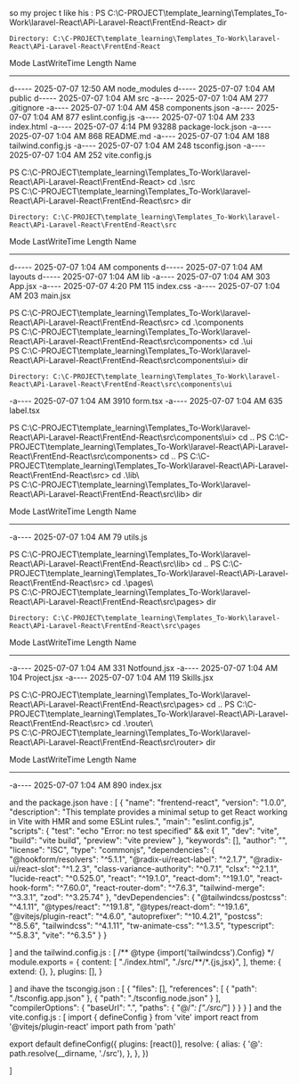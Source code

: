 so my projec t like his :
PS C:\C-PROJECT\template_learning\Templates_To-Work\laravel-React\APi-Laravel-React\FrentEnd-React> dir

    Directory: C:\C-PROJECT\template_learning\Templates_To-Work\laravel-React\APi-Laravel-React\FrentEnd-React

Mode LastWriteTime Length Name

---

d----- 2025-07-07 12:50 AM node_modules
d----- 2025-07-07 1:04 AM public
d----- 2025-07-07 1:04 AM src
-a---- 2025-07-07 1:04 AM 277 .gitignore
-a---- 2025-07-07 1:04 AM 458 components.json
-a---- 2025-07-07 1:04 AM 877 eslint.config.js
-a---- 2025-07-07 1:04 AM 233 index.html
-a---- 2025-07-07 4:14 PM 93288 package-lock.json
-a---- 2025-07-07 1:04 AM 868 README.md
-a---- 2025-07-07 1:04 AM 188 tailwind.config.js
-a---- 2025-07-07 1:04 AM 248 tsconfig.json
-a---- 2025-07-07 1:04 AM 252 vite.config.js

PS C:\C-PROJECT\template_learning\Templates_To-Work\laravel-React\APi-Laravel-React\FrentEnd-React> cd .\src\
PS C:\C-PROJECT\template_learning\Templates_To-Work\laravel-React\APi-Laravel-React\FrentEnd-React\src> dir

    Directory: C:\C-PROJECT\template_learning\Templates_To-Work\laravel-React\APi-Laravel-React\FrentEnd-React\src

Mode LastWriteTime Length Name

---

d----- 2025-07-07 1:04 AM components
d----- 2025-07-07 1:04 AM layouts
d----- 2025-07-07 1:04 AM lib
-a---- 2025-07-07 1:04 AM 303 App.jsx
-a---- 2025-07-07 4:20 PM 115 index.css
-a---- 2025-07-07 1:04 AM 203 main.jsx

PS C:\C-PROJECT\template_learning\Templates_To-Work\laravel-React\APi-Laravel-React\FrentEnd-React\src> cd .\components\
PS C:\C-PROJECT\template_learning\Templates_To-Work\laravel-React\APi-Laravel-React\FrentEnd-React\src\components> cd .\ui\
PS C:\C-PROJECT\template_learning\Templates_To-Work\laravel-React\APi-Laravel-React\FrentEnd-React\src\components\ui> dir

    Directory: C:\C-PROJECT\template_learning\Templates_To-Work\laravel-React\APi-Laravel-React\FrentEnd-React\src\components\ui

-a---- 2025-07-07 1:04 AM 3910 form.tsx
-a---- 2025-07-07 1:04 AM 635 label.tsx

PS C:\C-PROJECT\template_learning\Templates_To-Work\laravel-React\APi-Laravel-React\FrentEnd-React\src\components\ui> cd ..
PS C:\C-PROJECT\template_learning\Templates_To-Work\laravel-React\APi-Laravel-React\FrentEnd-React\src\components> cd ..
PS C:\C-PROJECT\template_learning\Templates_To-Work\laravel-React\APi-Laravel-React\FrentEnd-React\src> cd .\lib\  
PS C:\C-PROJECT\template_learning\Templates_To-Work\laravel-React\APi-Laravel-React\FrentEnd-React\src\lib> dir

Mode LastWriteTime Length Name

---

-a---- 2025-07-07 1:04 AM 79 utils.js

PS C:\C-PROJECT\template_learning\Templates_To-Work\laravel-React\APi-Laravel-React\FrentEnd-React\src\lib> cd ..
PS C:\C-PROJECT\template_learning\Templates_To-Work\laravel-React\APi-Laravel-React\FrentEnd-React\src> cd .\pages\  
PS C:\C-PROJECT\template_learning\Templates_To-Work\laravel-React\APi-Laravel-React\FrentEnd-React\src\pages> dir

    Directory: C:\C-PROJECT\template_learning\Templates_To-Work\laravel-React\APi-Laravel-React\FrentEnd-React\src\pages

Mode LastWriteTime Length Name

---

-a---- 2025-07-07 1:04 AM 331 Notfound.jsx
-a---- 2025-07-07 1:04 AM 104 Project.jsx
-a---- 2025-07-07 1:04 AM 119 Skills.jsx

PS C:\C-PROJECT\template_learning\Templates_To-Work\laravel-React\APi-Laravel-React\FrentEnd-React\src\pages> cd ..
PS C:\C-PROJECT\template_learning\Templates_To-Work\laravel-React\APi-Laravel-React\FrentEnd-React\src> cd .\router\  
PS C:\C-PROJECT\template_learning\Templates_To-Work\laravel-React\APi-Laravel-React\FrentEnd-React\src\router> dir

Mode LastWriteTime Length Name

---

-a---- 2025-07-07 1:04 AM 890 index.jsx

and the package.json have : [
{
"name": "frentend-react",
"version": "1.0.0",
"description": "This template provides a minimal setup to get React working in Vite with HMR and some ESLint rules.",
"main": "eslint.config.js",
"scripts": {
"test": "echo \"Error: no test specified\" && exit 1",
"dev": "vite",
"build": "vite build",
"preview": "vite preview"
},
"keywords": [],
"author": "",
"license": "ISC",
"type": "commonjs",
"dependencies": {
"@hookform/resolvers": "^5.1.1",
"@radix-ui/react-label": "^2.1.7",
"@radix-ui/react-slot": "^1.2.3",
"class-variance-authority": "^0.7.1",
"clsx": "^2.1.1",
"lucide-react": "^0.525.0",
"react": "^19.1.0",
"react-dom": "^19.1.0",
"react-hook-form": "^7.60.0",
"react-router-dom": "^7.6.3",
"tailwind-merge": "^3.3.1",
"zod": "^3.25.74"
},
"devDependencies": {
"@tailwindcss/postcss": "^4.1.11",
"@types/react": "^19.1.8",
"@types/react-dom": "^19.1.6",
"@vitejs/plugin-react": "^4.6.0",
"autoprefixer": "^10.4.21",
"postcss": "^8.5.6",
"tailwindcss": "^4.1.11",
"tw-animate-css": "^1.3.5",
"typescript": "^5.8.3",
"vite": "^6.3.5"
}
}

]
and the tailwind.config.js : [
/** @type {import('tailwindcss').Config} \*/
module.exports = {
content: [
"./index.html",
"./src/**/\*.{js,jsx}",
],
theme: {
extend: {},
},
plugins: [],
}

]
and ihave the tscongig.json : [
{
"files": [],
"references": [
{
"path": "./tsconfig.app.json"
},
{
"path": "./tsconfig.node.json"
}
],
"compilerOptions": {
"baseUrl": ".",
"paths": {
"@/_": ["./src/_"]
}
}
}
]
and the vite.config.js : [
import { defineConfig } from 'vite'
import react from '@vitejs/plugin-react'
import path from 'path'

export default defineConfig({
plugins: [react()],
resolve: {
alias: {
'@': path.resolve(\_\_dirname, './src'),
},
},
})

]
